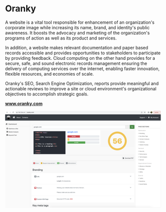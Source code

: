**Oranky**
=====
A website is a vital tool responsible for enhancement of an organization's corporate image while increasing its name, brand, and identity's public awareness. It boosts the advocacy and marketing of the organization's programs of action as well as its product and services.

In addition, a website makes relevant documentation and paper based records accessible and provides opportunities to stakeholders to participate by providing feedback. Cloud computing on the other hand provides for a secure, safe, and sound electronic records management ensuring the delivery of computing services over the internet, enabling faster innovation, flexible resources, and economies of scale.

Oranky's SEO, Search Engine Optimization, reports provide meaningful and actionable reviews to improve a site or cloud environment's organizational objectives to accomplish strategic goals.

**www.oranky.com**


![My Picture](images/Screen-Shot-Oranky-2024-05-29.png)
